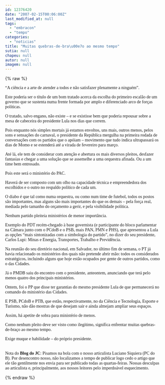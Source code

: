 ```yaml
---
id: 12376420
date: "2007-02-15T00:06:00Z"
last_modified_at: null
tags:
  - "embracon"
  - "tempo"
categories:
  - "noticias"
title: "Muitas quebras-de-bra\u00e7o ao mesmo tempo"
sutia: null
chapeu: null
autor: null
imagem: null
---
```

{% raw %}
<p><P><FONT face=Verdana>“A ciência e a arte de atender a todos e não satisfazer plenamente a ninguém”. </FONT></P></p>
<p><P><FONT face=Verdana>Este poderia ser o título de um bom tratado acerca da escolha do primeiro escalão de um governo que se sustenta numa frente formada por amplo e diferenciado arco de forças políticas. </FONT></P></p>
<p><P><FONT face=Verdana>O tratado, salvo engano, não existe – e se existisse bem que poderia repousar sobre a mesa de cabeceira do presidente Lula nos dias que correm.</FONT></P></p>
<p><P><FONT face=Verdana>Pois enquanto nós simples mortais já estamos envoltos, uns mais, outros menos, pelos sons e sensações do carnaval, o presidente da República mergulha na primeira rodada de conversações com os partidos que o apóiam – movimento que tudo indica ultrapassará os dias de Momo e se estenderá até a virada de fevereiro para março. </FONT></P></p>
<p><P><FONT face=Verdana>Até lá, ele tem de considerar com atenção e abertura os mais diversos pleitos, desfazer fantasias e chegar a uma solução que se assemelhe a uma orquestra afinada. Ou a um time bem entrosado.</FONT></P></p>
<p><P><FONT face=Verdana>Pois este será o ministério do PAC. </FONT></P></p>
<p><P><FONT face=Verdana>Haverá de ser composto com um olho na capacidade técnica e empreendedora dos escolhidos e o outro no respaldo político de cada um. </FONT></P></p>
<p><P><FONT face=Verdana>O diabo é que tal como numa orquestra, ou como num time de futebol, todos os postos são importantes, mas alguns são mais importantes do que os demais – pela força real, mediada pelo tamanho do orçamento a gerir, e pela visibilidade política. </FONT></P></p>
<p><P><FONT face=Verdana>Nenhum partido pleiteia ministérios de menor importância. </FONT></P></p>
<p><P><FONT face=Verdana>Exemplo do PDT recém-chegado à base governista (e participante do bloco parlamentar na Câmara junto com o PCdoB e o PSB, mais PAN, PMN e PHS), que apresentou a Lula as opções “mais sintonizadas com a simbologia do partido”, no dizer do seu presidente, Carlos Lupi: Minas e Energia, Transportes, Trabalho e Previdência.</FONT></P></p>
<p><P><FONT face=Verdana>Na reunião do seu diretório nacional, em Salvador, no último fim de semana, o PT já havia relacionado os ministérios dos quais não pretende abrir mão: todos os considerados estratégicos, incluindo alguns que hoje estão ocupados por gente de outros partidos, como o das Cidades. </FONT></P></p>
<p><P><FONT face=Verdana>Já o PMDB saiu do encontro com o presidente, anteontem, anunciando que terá pelo menos quatro dos principais ministérios. </FONT></P></p>
<p><P><FONT face=Verdana>Ontem, foi o PP que disse ter garantias do mesmo presidente Lula de que permanecerá no comando do ministério das Cidades. </FONT></P></p>
<p><P><FONT face=Verdana>E PSB, PCdoB e PTB, que estão, respectivamente, no da Ciência e Tecnologia, Esporte e Turismo, não dão mostras de que desejam sair e ainda almejam ampliar seus espaços.</FONT></P></p>
<p><P><FONT face=Verdana>Assim, há apetite de sobra para ministério de menos. </FONT></P></p>
<p><P><FONT face=Verdana>Como nenhum pleito deve ser visto como ilegítimo, significa enfrentar muitas quebras-de-braço ao mesmo tempo. </FONT></P></p>
<p><P><FONT face=Verdana>Exige muque e habilidade – do próprio presidente.</FONT></P></p>
<p><P><BR><FONT face=Verdana>Nota do <STRONG>Blog do JC</STRONG>: Pisamos na bola com o nosso articulista Luciano Siquiera (PC do B). Por desencontro nosso, não localizamos a tempo de publicar logo cedo o artigo que ele tão gentilmente nos envia para ser publicado todas as quartas-feiras. Nossas desculpas ao articulista e, principalmente, aos nossos leitores pelo imperdoável esquecimento.</FONT></P> </p>
{% endraw %}